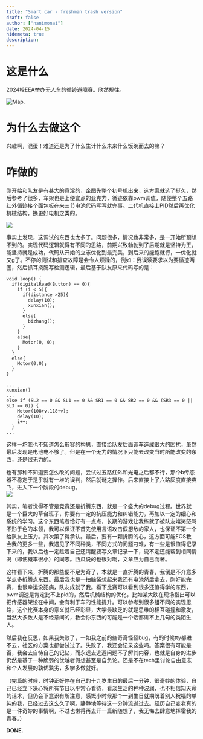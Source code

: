 ```yaml
---
title: "Smart car - freshman trash version"
draft: false
author: ["nanimonai"]
date: 2024-04-15
hidemeta: true
description: 
---
```

# 这是什么  
2024校EEA举办无人车的循迹避障赛。欣然规往。  

![Map.](https://img.nanimonai.org/map.jpg)  

# 为什么去做这个  
兴趣啊，混蛋！难道还是为了什么生计什么未来什么饭碗而去的嘛？  

# 咋做的  
刚开始和队友是有甚大的意淫的，企图先整个初号机出来，选方案就选了挺久，然后参考了很多，车架也是上便宜点的亚克力，循迹依靠pwm调值，随便整个五路红外循迹接个面包板在来三节电池代码写写就完事。二代机直接上PID然后再优化机械结构，换更好电机之类的。   
  
![](https://img.nanimonai.org/choulou.png)
   
事实上发现，这调试的东西也太多了。问题很多，情况也非常多，是一开始所预想不到的。实现代码逻辑就得有不同的思路，前期兴致勃勃到了后期就是坚持为王，能坚持就是成功，代码从开始的立志优化到最完美，到后来的能跑就行，一优化就又g了。不停的测试和排查故障是会令人烦躁的，例如：我误读要求以为要循迹两圈，然后抓耳挠腮写检测逻辑，最后基于队友原来代码写的是：
```
void loop() {
  if(digitalRead(Button) == 0){
    if (i < 5){
      if(distance >25){
        delay(10);
        xunxian();
      }
      else{
        bizhang();
      }
    }
    else{
      Motor(0, 0);
    }
  }
  else{
    Motor(0,0);
  }
}

...
xunxian()
...
else if (SL2 == 0 && SL1 == 0 && SR1 == 0 && SR2 == 0 && (SR3 == 0 || SL3 == 0)) {
    Motor(108+v,118+v);
    delay(10);
    i++;
  }
...
```
这样一坨我也不知道怎么形容的构思，直接给队友后面调车造成很大的困扰，虽然最后发现是电池电不够了。但是在一个无力的情况下只能去改变当时所能改变的东西，还是很无力的。  
  
也有那种不知道要怎么改的问题，尝试过五路红外和光电之后都不行，那个b传感器不稳定于是乎就有一堆的误判，然后就谜之操作。后来直接上了六路灰度直接爽飞，进入下一个阶段的debug。  
![](https://img.nanimonai.org/car.jpg) 
  
其实，笔者觉得不管是竞赛还是折腾东西，就是一个盛大的debug过程。世界就是一个巨大的草台班子，你要有一定的抗压能力和纠错能力，再加以一定的细心和系统的学习。这个东西笔者恰好有一点点，长期的游戏让我练就了被队友嬉笑怒骂不形于色的本领，我可以保证不首先使用言语攻击假想敌的家人，也保证不第一个给队友上压力。其次菜了得承认。最后，要有一颗折腾的心，这方面可能EOS教会我的更多一些，我遇见了不同种类，不同方式的问题刁难，有一些是很值得记录下来的，我以后也一定趁着自己还清醒要写文章记录一下，说不定还能帮到相同情况（即使概率很小）的同志。西瓜说的也很对啊，文章应为自己而著。
  
这样看下来，折腾的那些便不足为奇了，本就是一直折腾的青春，我倒是不介意多学点多折腾点东西。最后我也是一拍脑袋想起来我还有电池然后拿去，刚好能完赛，也很幸运没犯病，队友成就了我。看下比赛可以看到很多还值得学的东西，pwm调速是肯定比不上pid的，然后机械结构的优化，比如某大跌在现场指出可以把传感器架设在中间，会有利于车的性能提升。可以参考到很多组不同的实现思路，这个比赛本身的意义就已经彰显，大学最缺乏的就是思维的相互碰撞和激发，当然大多数人是不经意间的，教会你东西的可能是一个话都讲不上几句的类陌生人。   
  
然后我在反思，如果我失败了，一如我之前的些奇奇怪怪bug，有的时候tty都进不去，社区的方案也都尝试过了。失败了，我还会记录这些吗。答案很有可能是否，我会去自恃自己的记忆，而永远去逃避问题不了解其内容，也就是自身的进步仍然是基于一种脆弱的优越者假想甚至是自负论。还是不在tech里讨论自由意志和个人发展的孰优孰劣，多学多做就好。
 
  
（完篇的时候，时钟正好停在自己的十九岁生日的最后一分钟，很奇妙的体验，自己已经立下决心将所有节日以平常心看待，看淡生活的种种波澜，也不相信知天命的话术，但仍会下意识有所注意，感慨小时候那个一到生日就期盼着别人祝福的单纯的我，已经过去这么久了啊。静静地等待这一分钟流逝过去。经历自己变老真的是一件奇妙的事情啊，不过也懒得再去开一篇新随想了，我无悔去肆意地挥霍我的青春。）  
  
**DONE.**
